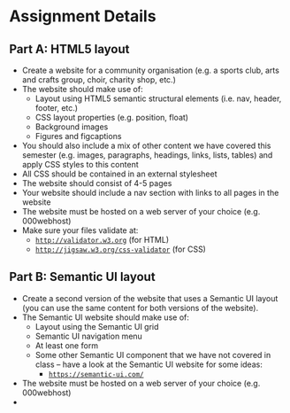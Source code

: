 # Assignment Details

## Part A: HTML5 layout


- Create a website for a community organisation (e.g. a sports club, arts and crafts group, choir, charity shop, etc.)
- The website should make use of:
    - Layout using HTML5 semantic structural elements (i.e. nav, header, footer, etc.)
    - CSS layout properties (e.g. position, float)
    - Background images
    - Figures and figcaptions
- You should also include a mix of other content we have covered this semester (e.g. images, paragraphs, headings, links, lists, tables) and apply CSS styles to this content
- All CSS should be contained in an external stylesheet
- The website should consist of 4-5 pages
- Your website should include a nav section with links to all pages in the website
- The website must be hosted on a web server of your choice (e.g. 000webhost)
-  Make sure your files validate at:
    - <a href="http://validator.w3.org" target="_ blank">`http://validator.w3.org`</a> (for HTML)
    - <a href="http://jigsaw.w3.org/css-validator" target="_ blank">`http://jigsaw.w3.org/css-validator`</a> (for CSS)

## Part B: Semantic UI layout
- Create a second version of the website that uses a Semantic UI layout (you can use the same content for both versions of the website).
- The Semantic UI website should make use of:
    - Layout using the Semantic UI grid
    - Semantic UI navigation menu
    - At least one form
	- Some other Semantic UI component that we have not covered in class – have a look at the Semantic UI website for some ideas:
        - <a href="https://semantic-ui.com/" target="_ blank">`https://semantic-ui.com/`</a>
- The website must be hosted on a web server of your choice (e.g. 000webhost)
-